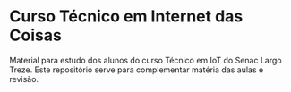 # Curso Técnico em Internet das Coisas

Material para estudo dos alunos do curso Técnico em IoT do Senac Largo Treze. Este repositório serve para complementar matéria das aulas e revisão. 